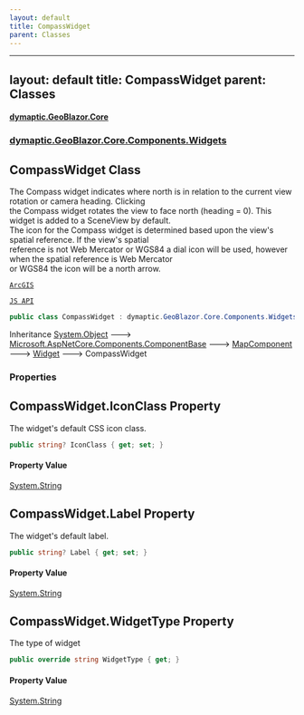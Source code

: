 ```yaml
---
layout: default
title: CompassWidget
parent: Classes
---
```

---
layout: default
title: CompassWidget
parent: Classes
---
#### [dymaptic.GeoBlazor.Core](index.html 'index')
### [dymaptic.GeoBlazor.Core.Components.Widgets](index.html#dymaptic.GeoBlazor.Core.Components.Widgets 'dymaptic.GeoBlazor.Core.Components.Widgets')

## CompassWidget Class

The Compass widget indicates where north is in relation to the current view rotation or camera heading. Clicking  
the Compass widget rotates the view to face north (heading = 0). This widget is added to a SceneView by default.  
The icon for the Compass widget is determined based upon the view's spatial reference. If the view's spatial  
reference is not Web Mercator or WGS84 a dial icon will be used, however when the spatial reference is Web Mercator  
or WGS84 the icon will be a north arrow.  
<a target="_blank" href="https://developers.arcgis.com/javascript/latest/api-reference/esri-widgets-Compass.html">  
    ArcGIS  
    JS API  
</a>

```csharp
public class CompassWidget : dymaptic.GeoBlazor.Core.Components.Widgets.Widget
```

Inheritance [System.Object](https://docs.microsoft.com/en-us/dotnet/api/System.Object 'System.Object') &#129106; [Microsoft.AspNetCore.Components.ComponentBase](https://docs.microsoft.com/en-us/dotnet/api/Microsoft.AspNetCore.Components.ComponentBase 'Microsoft.AspNetCore.Components.ComponentBase') &#129106; [MapComponent](dymaptic.GeoBlazor.Core.Components.MapComponent.html 'dymaptic.GeoBlazor.Core.Components.MapComponent') &#129106; [Widget](dymaptic.GeoBlazor.Core.Components.Widgets.Widget.html 'dymaptic.GeoBlazor.Core.Components.Widgets.Widget') &#129106; CompassWidget
### Properties

<a name='dymaptic.GeoBlazor.Core.Components.Widgets.CompassWidget.IconClass'></a>

## CompassWidget.IconClass Property

The widget's default CSS icon class.

```csharp
public string? IconClass { get; set; }
```

#### Property Value
[System.String](https://docs.microsoft.com/en-us/dotnet/api/System.String 'System.String')

<a name='dymaptic.GeoBlazor.Core.Components.Widgets.CompassWidget.Label'></a>

## CompassWidget.Label Property

The widget's default label.

```csharp
public string? Label { get; set; }
```

#### Property Value
[System.String](https://docs.microsoft.com/en-us/dotnet/api/System.String 'System.String')

<a name='dymaptic.GeoBlazor.Core.Components.Widgets.CompassWidget.WidgetType'></a>

## CompassWidget.WidgetType Property

The type of widget

```csharp
public override string WidgetType { get; }
```

#### Property Value
[System.String](https://docs.microsoft.com/en-us/dotnet/api/System.String 'System.String')

